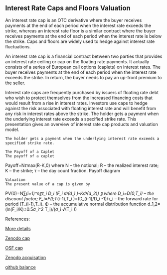 ## Interest Rate Caps and Floors Valuation
   
An interest rate cap is an OTC derivative where the buyer receives payments at the end of each period when the interest rate exceeds the strike, whereas an interest rate floor is a similar contract where the buyer receives payments at the end of each period when the interest rate is below the strike. Caps and floors are widely used to hedge against interest rate fluctuations. 

An interest rate cap is a financial contract between two parties that provides an interest rate ceiling or cap on the floating rate payments. It actually consists of a series of European call options (caplets) on interest rates.  The buyer receives payments at the end of each period when the interest rate exceeds the strike.  In return, the buyer needs to pay an up-front premium to the seller.

Interest rate caps are frequently purchased by issuers of floating rate debt who wish to protect themselves from the increased financing costs that would result from a rise in interest rates. Investors use caps to hedge against the risk associated with floating interest rate and will benefit from any risk in interest rates above the strike. The holder gets a payment when the underlying interest rate exceeds a specified strike rate. This presentation gives an overview of interest rate cap products and valuation model. 


	The holder gets a payment when the underlying interest rate exceeds a specified strike rate.

	The Payoff of a Caplet
	The payoff of a caplet
Payoff=N*τ*max(R-K,0)
where N – the notional; R – the realized interest rate; K – the strike; τ – the day count fraction.
	Payoff diagram
 

	Valuation
	The present value of a cap is given by
PV(0)=N∑_(i=1)^n〖τ_i D_i (F_i Φ(d_1 )-KΦ(d_2)) 〗
where 
D_i=D(0,T_i) – the discount factor; 
F_i=F(t;T_(i-1),T_i )=(D_(i-1)/D_i -1)/τ_i – the forward rate for period (T_(i-1),T_i).
Φ – the accumulative normal distribution function
d_1,2=(ln⁡(F_i/K)±0.5σ_i^2 T_i)/(σ_i √(T_i ))





References:
   
   
[More details](./IrCap-30.pdf) 
   
[Zenodo cap](https://zenodo.org/record/6493279/files/Zenodo-IrCap.pdf)
   
[OSF cap](https://osf.io/kvbyz/download)

[Zenodo acquisation](https://zenodo.org/record/6547140)

[github balance](https://github.com/cfrm17/BalanceSheetRisk)


